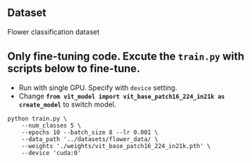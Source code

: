 ## Dataset
Flower classification dataset

## Only fine-tuning code. Excute the ```train.py``` with scripts below to fine-tune.
* Run with single GPU. Specify with ```device``` setting.
* Change **```from vit_model import vit_base_patch16_224_in21k as create_model```** to switch model.
```
python train.py \
    --num_classes 5 \
    --epochs 10 --batch_size 8 --lr 0.001 \
    --data_path '../datasets/flower_data/ \
    --weights './weights/vit_base_patch16_224_in21k.pth' \
    --device 'cuda:0'
```
